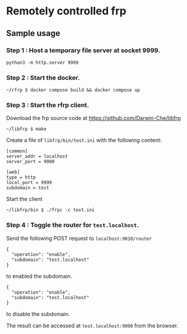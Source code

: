 # Remotely controlled frp

## Sample usage

### Step 1 : Host a temporary file server at socket 9999.

```
python3 -m http.server 9999
```

### Step 2 : Start the docker.

```
~/rfrp $ docker compose build && docker compose up
```

### Step 3 : Start the rfrp client.

Download the frp source code at
https://github.com/Darwin-Che/libfrp

```
~/libfrp $ make
```

Create a file of `libfrp/bin/test.ini` with the following content:
```
[common]
server_addr = localhost
server_port = 9000

[web]
type = http
local_port = 9999
subdomain = test
```

Start the client
```
~/libfrp/bin $ ./frpc -c test.ini
```

### Step 4 : Toggle the router for `test.localhost`.

Send the following POST request to `localhost:9010/router`

```
{
  "operation": "enable",
  "subdomain": "test.localhost"
}
```
to enabled the subdomain.

```
{
  "operation": "enable",
  "subdomain": "test.localhost"
}
```
to disable the subdomain.

The result can be accessed at `test.localhost:9090` from the browser.



